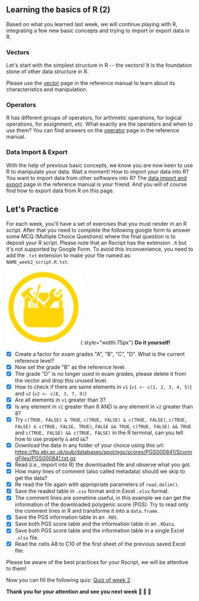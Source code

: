 ## Learning the basics of R (2)

Based on what you learned last week, we will continue playing with R,
integrating a few new basic concepts and trying to import or export data in R.

### Vectors

Let's start with the simplest structure in R -- the vectors!
It is the foundation stone of other data structure in R.

Please use the [vector](r01_vectors.md) page in the reference manual to learn about its characteristics and manipulation.

### Operators

R has different groups of operators, for arthmetic operations, for logical operations, for assignment, *etc.*
What exactly are the operators and when to use them?
You can find answers on the [operator](r02_operators.md) page in the reference manual.

### Data Import & Export

With the help of previous basic concepts, we know you are now keen to use R to manipulate your data.
Wait a moment! How to import your data into R? You want to import data from other softwares into R?
The [data import and export](r07_data_import_export.md) page in the reference manual is your friend.
And you will of course find how to export data from R on this page.


## Let's Practice

For each week, you'll have a set of exercises that you must render in an R script. 
After that you need to complete the following google form to answer some MCQ (Multiple
Choice Questions) where the final question is to deposit your R script.
Please note that an Rscript has the extension `.R` but it's not supported by Google Form.
To avoid this inconvenience, you need to add the `.txt` extension to make your file named as: `NAME_week2_script.R.txt`. 

![](images/toolbox-do-it-yourself.png){ style="width:75px"} **Do it yourself!**

- [x] Create a factor for exam grades "A", "B", "C", "D". What is the current reference level?
- [x] Now set the grade "B" as the reference level.
- [x] The grade "D" is no longer used in exam grades, please delete it from the vector and drop this unused level.
- [x] How to check if there are same elements in `v1` (`v1 <- c(1, 2, 3, 4, 5)`) and `v2` (`v2 <- c(8, 3, 7, 9)`)
- [x] Are all elements in `v1` greater than 3?
- [x] Is any element in `v1` greater than 8 AND is any element in `v2` greater than 8?
- [x] Try `c(TRUE, FALSE) & TRUE`, `c(TRUE, FALSE) & c(TRUE, FALSE)`, `c(TRUE, FALSE) & c(TRUE, FALSE, TRUE)`, `FALSE && TRUE`, `c(TRUE, FALSE) && TRUE` and
`c(TRUE, FALSE) && c(TRUE, FALSE)` in the R terminal, can you tell how to use properly `&` and `&&`? 
- [x] Download the data in any folder of your choice using this url:
https://ftp.ebi.ac.uk/pub/databases/spot/pgs/scores/PGS000841/ScoringFiles/PGS000841.txt.gz
- [x] Read (*i.e.*, import into R) the downloaded file and observe what you got.
- [x] How many lines of comment (also called metadata) should we skip to get the data?
- [x] Re read the file again with appropriate parameters of `read.delim()`.
- [x] Save the readed table in `.csv` format and in Excel `.xlsx` format.
- [x] The comment lines are sometime useful, in this example we can get the information of the downloaded polygenic score (PGS). Try to read only the comment lines in R and transforme it into a `data.frame`.
- [x] Save the PGS information table in an `.RDS`.
- [x] Save both PGS score table and the information table in an `.RData`.
- [x] Save both PGS score table and the information table in a single Excel `.xlsx` file.
- [x] Read the cells A8 to C10 of the first sheet of the previous saved Excel file.

Please be aware of the best practices for your Rscript, we will be attentive to them!

Now you can fill the following quiz: [Quiz of week 2](https://forms.gle/GX4gkqkARvns1mrU6).


**Thank you for your attention and see you next week :clap: :clap: :clap:**